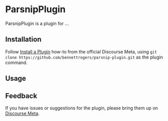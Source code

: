 # ParsnipPlugin

ParsnipPlugin is a plugin for ...

## Installation

Follow [Install a Plugin](https://meta.discourse.org/t/install-a-plugin/19157)
how-to from the official Discourse Meta, using `git clone https://github.com/bennettrogers/parsnip-plugin.git`
as the plugin command.

## Usage

## Feedback

If you have issues or suggestions for the plugin, please bring them up on
[Discourse Meta](https://meta.discourse.org).
